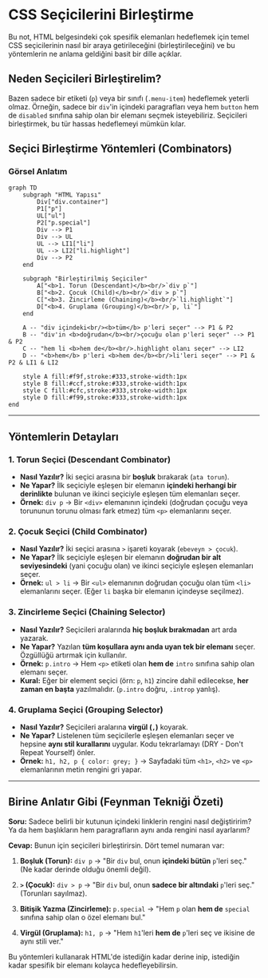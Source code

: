 # CSS Seçicilerini Birleştirme

Bu not, HTML belgesindeki çok spesifik elemanları hedeflemek için temel CSS seçicilerinin nasıl bir araya getirileceğini (birleştirileceğini) ve bu yöntemlerin ne anlama geldiğini basit bir dille açıklar.

## Neden Seçicileri Birleştirelim?

Bazen sadece bir etiketi (`p`) veya bir sınıfı (`.menu-item`) hedeflemek yeterli olmaz. Örneğin, sadece bir `div`'in içindeki paragrafları veya hem `button` hem de `disabled` sınıfına sahip olan bir elemanı seçmek isteyebiliriz. Seçicileri birleştirmek, bu tür hassas hedeflemeyi mümkün kılar.

## Seçici Birleştirme Yöntemleri (Combinators)

### Görsel Anlatım

```mermaid
graph TD
    subgraph "HTML Yapısı"
        Div["div.container"]
        P1["p"] 
        UL["ul"]
        P2["p.special"]
        Div --> P1
        Div --> UL
        UL --> LI1["li"]
        UL --> LI2["li.highlight"]
        Div --> P2
    end

    subgraph "Birleştirilmiş Seçiciler"
        A["<b>1. Torun (Descendant)</b><br/>`div p`"]
        B["<b>2. Çocuk (Child)</b><br/>`div > p`"]
        C["<b>3. Zincirleme (Chaining)</b><br/>`li.highlight`"]
        D["<b>4. Gruplama (Grouping)</b><br/>`p, li`"]
    end

    A -- "div içindeki<br/><b>tüm</b> p'leri seçer" --> P1 & P2
    B -- "div'in <b>doğrudan</b><br/>çocuğu olan p'leri seçer" --> P1 & P2
    C -- "hem li <b>hem de</b><br/>.highlight olanı seçer" --> LI2
    D -- "<b>hem</b> p'leri <b>hem de</b><br/>li'leri seçer" --> P1 & P2 & LI1 & LI2

    style A fill:#f9f,stroke:#333,stroke-width:1px
    style B fill:#ccf,stroke:#333,stroke-width:1px
    style C fill:#cfc,stroke:#333,stroke-width:1px
    style D fill:#f99,stroke:#333,stroke-width:1px
end
```

---

## Yöntemlerin Detayları

### 1. Torun Seçici (Descendant Combinator)
- **Nasıl Yazılır?** İki seçici arasına bir **boşluk** bırakarak (`ata torun`).
- **Ne Yapar?** İlk seçiciyle eşleşen bir elemanın **içindeki herhangi bir derinlikte** bulunan ve ikinci seçiciyle eşleşen tüm elemanları seçer.
- **Örnek:** `div p` -> Bir `<div>` elemanının içindeki (doğrudan çocuğu veya torununun torunu olması fark etmez) tüm `<p>` elemanlarını seçer.

### 2. Çocuk Seçici (Child Combinator)
- **Nasıl Yazılır?** İki seçici arasına `>` işareti koyarak (`ebeveyn > çocuk`).
- **Ne Yapar?** İlk seçiciyle eşleşen bir elemanın **doğrudan bir alt seviyesindeki** (yani çocuğu olan) ve ikinci seçiciyle eşleşen elemanları seçer.
- **Örnek:** `ul > li` -> Bir `<ul>` elemanının doğrudan çocuğu olan tüm `<li>` elemanlarını seçer. (Eğer `li` başka bir elemanın içindeyse seçilmez).

### 3. Zincirleme Seçici (Chaining Selector)
- **Nasıl Yazılır?** Seçicileri aralarında **hiç boşluk bırakmadan** art arda yazarak.
- **Ne Yapar?** Yazılan **tüm koşullara aynı anda uyan tek bir elemanı** seçer. Özgüllüğü artırmak için kullanılır.
- **Örnek:** `p.intro` -> Hem `<p>` etiketi olan **hem de** `intro` sınıfına sahip olan elemanı seçer.
- **Kural:** Eğer bir element seçici (örn: `p`, `h1`) zincire dahil edilecekse, **her zaman en başta** yazılmalıdır. (`p.intro` doğru, `.introp` yanlış).

### 4. Gruplama Seçici (Grouping Selector)
- **Nasıl Yazılır?** Seçicileri aralarına **virgül (`,`)** koyarak.
- **Ne Yapar?** Listelenen tüm seçicilerle eşleşen elemanları seçer ve hepsine **aynı stil kurallarını** uygular. Kodu tekrarlamayı (DRY - Don't Repeat Yourself) önler.
- **Örnek:** `h1, h2, p { color: grey; }` -> Sayfadaki tüm `<h1>`, `<h2>` ve `<p>` elemanlarının metin rengini gri yapar.

---

## Birine Anlatır Gibi (Feynman Tekniği Özeti)

**Soru:** Sadece belirli bir kutunun içindeki linklerin rengini nasıl değiştiririm? Ya da hem başlıkların hem paragrafların aynı anda rengini nasıl ayarlarım?

**Cevap:** Bunun için seçicileri birleştirirsin. Dört temel numaran var:

1.  **Boşluk (Torun):** `div p` -> "Bir `div` bul, onun **içindeki bütün** `p`'leri seç." (Ne kadar derinde olduğu önemli değil).

2.  **`>` (Çocuk):** `div > p` -> "Bir `div` bul, onun **sadece bir altındaki** `p`'leri seç." (Torunları sayılmaz).

3.  **Bitişik Yazma (Zincirleme):** `p.special` -> "Hem `p` olan **hem de** `special` sınıfına sahip olan o özel elemanı bul."

4.  **Virgül (Gruplama):** `h1, p` -> "Hem `h1`'leri **hem de** `p`'leri seç ve ikisine de aynı stili ver."

Bu yöntemleri kullanarak HTML'de istediğin kadar derine inip, istediğin kadar spesifik bir elemanı kolayca hedefleyebilirsin.
